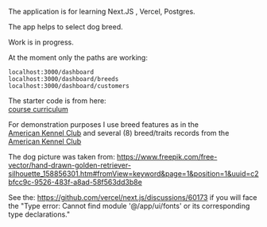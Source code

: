 The application is for learning Next.JS , Vercel, Postgres.   

The app helps to select dog breed.   

Work is in progress.    

At the moment only the paths are working:   
```
localhost:3000/dashboard
localhost:3000/dashboard/breeds
localhost:3000/dashboard/customers
```

The starter code is from here:   
[course curriculum](https://nextjs.org/learn)

For demonstration purposes I use breed features as in the   
[American Kennel Club](https://www.akc.org/) and several (8) breed/traits records from the [American Kennel Club](https://www.akc.org/) 


The dog picture was taken from: https://www.freepik.com/free-vector/hand-drawn-golden-retriever-silhouette_158856301.htm#fromView=keyword&page=1&position=1&uuid=c2bfcc9c-9526-483f-a8ad-58f563dd3b8e

See the: https://github.com/vercel/next.js/discussions/60173 if you will face the "Type error: Cannot find module '@/app/ui/fonts' or its corresponding type declarations." 

